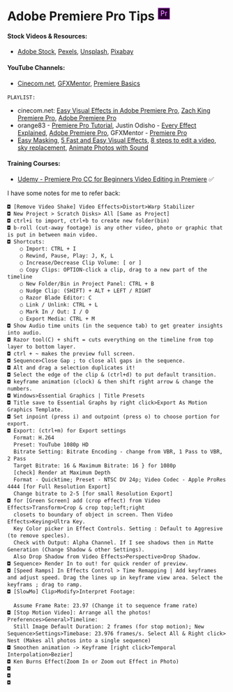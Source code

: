 # Adobe Premiere Pro Tips <img src="../logo/pr.png" height=30px>

#### Stock Videos & Resources:
- [Adobe Stock](https://stock.adobe.com/in/), [Pexels](https://www.pexels.com/search/videos/), [Unsplash](https://unsplash.com/), [Pixabay](https://pixabay.com/videos/)

#### YouTube Channels:

- [Cinecom.net](https://www.youtube.com/user/YapperDesign), [GFXMentor](https://www.youtube.com/channel/UCP3AIk974-PeB9bg1Mc7wug), [Premiere Basics](https://www.youtube.com/c/PremiereBasics/videos)

`PLAYLIST:`
+ cinecom.net: [Easy Visual Effects in Adobe Premiere Pro](https://www.youtube.com/watch?v=Ws8B6eSudXM&list=PLV0ZcSTi6tB5vdsDWLS5s6ojFViy3NXIF), [Zach King Premiere Pro](https://www.youtube.com/watch?v=EsNQXNmWJ5Y&list=PLV0ZcSTi6tB7WwZVAhm_JzaL4-b_qsVqb), [Adobe Premiere Pro](https://www.youtube.com/watch?v=thbP6GYSXNc&list=PLV0ZcSTi6tB4l7bSDlZsWNIilm6gmrB-e)
+ orange83 - [Premiere Pro Tutorial](https://www.youtube.com/watch?v=-WMkWAVfZ5Q&list=PLJm196eMPYcgB6Z_x2JHt1hT5aSX2LdmH), Justin Odisho - [Every Effect Explained](https://www.youtube.com/watch?v=D5KjPBX0CCY&list=PLBrRXoTJAkZAn3ex9exueSYu59oY7Kp5n), [Adobe Premiere Pro](https://www.youtube.com/watch?v=V5sENw2C97s&list=PLBrRXoTJAkZBl3XDQEPjVj4okFAHQrVex), GFXMentor - [Premiere Pro](https://www.youtube.com/watch?v=9aCgoDpTbTI&list=PLW-zSkCnZ-gABGZU8--ISUauyewG40Yex&index=29)
+ [Easy Masking](https://youtu.be/xp9MdYQjIkg), [5 Fast and Easy Visual Effects](https://youtu.be/jg9UbgvnLuo), [8 steps to edit a video](https://youtu.be/ZQDGJn89uNk), [sky replacement](https://youtu.be/LU34VroANU4), [Animate Photos with Sound](https://youtu.be/4ns2S51JMkA)


#### Training Courses:

- [Udemy - Premiere Pro CC for Beginners Video Editing in Premiere](https://www.udemy.com/course/adobe-premiere-pro-video-editing/) ✅


I have some notes for me to refer back:
```
◘ [Remove Video Shake] Video Effects>Distort>Warp Stabilizer
◘ New Project > Scratch Disks> All [Same as Project]
◘ ctrl+i to import, ctrl+b to create new folder(bin)
◘ b-roll (cut-away footage) is any other video, photo or graphic that is put in between main video.
◘ Shortcuts:
    ○ Import: CTRL + I
    ○ Rewind, Pause, Play: J, K, L
    ○ Increase/Decrease Clip Volume: [ or ]
    ○ Copy Clips: OPTION-click a clip, drag to a new part of the timeline
    ○ New Folder/Bin in Project Panel: CTRL + B
    ○ Nudge Clip: (SHIFT) + ALT + LEFT / RIGHT
    ○ Razor Blade Editor: C
    ○ Link / Unlink: CTRL + L
    ○ Mark In / Out: I / O
    ○ Export Media: CTRL + M
◘ Show Audio time units (in the sequence tab) to get greater insights into audio.
◘ Razor tool(C) + shift = cuts everything on the timeline from top layer to bottom layer.
◘ ctrl + ~ makes the preview full screen.
◘ Sequence>Close Gap ; to close all gaps in the sequence.
◘ Alt and drag a selection duplicates it!
◘ Select the edge of the clip & (ctrl+d) to put default transition.
◘ keyframe animation (clock) & then shift right arrow & change the numbers.
◘ Windows>Essential Graphics | Title Presets
◘ Title save to Essential Graphs by right click>Export As Motion Graphics Template.
◘ Set inpoint (press i) and outpoint (press o) to choose portion for export.
◘ Export: (ctrl+m) for Export settings
  Format: H.264
  Preset: YouTube 1080p HD
  Bitrate Setting: Bitrate Encoding - change from VBR, 1 Pass to VBR, 2 Pass
  Target Bitrate: 16 & Maximum Bitrate: 16 } for 1080p
  [check] Render at Maximum Depth
  Format - Quicktime; Preset - NTSC DV 24p; Video Codec - Apple ProRes 4444 [for Full Resolution Export]
  Change bitrate to 2-5 [for small Resolution Export]
◘ for [Green Screen] add (crop effect) from Video Effects>Transform>Crop & crop top;left;right
  closets to boundary of object in screen. Then Video Effects>Keying>Ultra Key.
  Key Color picker in Effect Controls. Setting : Default to Aggresive (to remove specles).
  Check with Output: Alpha Channel. If I see shadows then in Matte Generation (Change Shadow & other Settings).
  Also Drop Shadow from Video Effects>Perspective>Drop Shadow.
◘ Sequence> Render In to out! for quick render of preview.
◘ [Speed Ramps] In Effects Control > Time Remapping | Add keyframes and adjust speed. Drag the lines up in keyframe view area. Select the keyframs ; drag to ramp.
◘ [SlowMo] Clip>Modify>Interpret Footage:

  Assume Frame Rate: 23.97 (Change it to sequence frame rate)
◘ [Stop Motion Video]: Arrange all the photos! Preferences>General>Timeline:
  Still Image Default Duration: 2 frames (for stop motion); New Sequence>Settings>Timebase: 23.976 frames/s. Select All & Right click> Nest (Makes all photos into a single sequence)
◘ Smoothen animation -> Keyframe [right click>Temporal Interpolation>Bezier]
◘ Ken Burns Effect(Zoom In or Zoom out Effect in Photo)
◘
◘
◘

```
